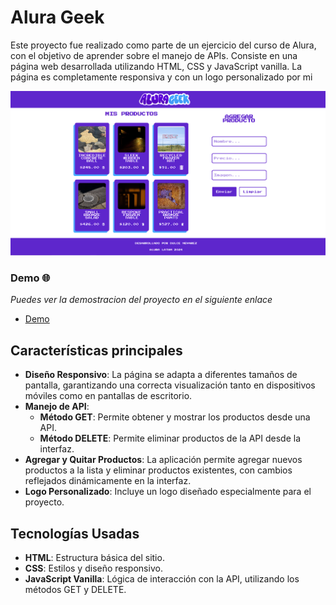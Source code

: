 # Alura Geek

Este proyecto fue realizado como parte de un ejercicio del curso de Alura, con el objetivo de aprender sobre el manejo de APIs.
Consiste en una página web desarrollada utilizando HTML, CSS y JavaScript vanilla. La página es completamente responsiva y con un logo personalizado por mi

<p style="text-align:center"><img src="/img/aluraGeek miniatura.png" alt="Miniatura de Alura Geek" /></p>

### Demo 🌐

_Puedes ver la demostracion del proyecto en el siguiente enlace_

-   [Demo](https://alura-geek-blush-eight.vercel.app/)

## Características principales

-   **Diseño Responsivo**: La página se adapta a diferentes tamaños de pantalla, garantizando una correcta visualización tanto en dispositivos móviles como en pantallas de escritorio.
-   **Manejo de API**:
    -   **Método GET**: Permite obtener y mostrar los productos desde una API.
    -   **Método DELETE**: Permite eliminar productos de la API desde la interfaz.
-   **Agregar y Quitar Productos**: La aplicación permite agregar nuevos productos a la lista y eliminar productos existentes, con cambios reflejados dinámicamente en la interfaz.
-   **Logo Personalizado**: Incluye un logo diseñado especialmente para el proyecto.

## Tecnologías Usadas

-   **HTML**: Estructura básica del sitio.
-   **CSS**: Estilos y diseño responsivo.
-   **JavaScript Vanilla**: Lógica de interacción con la API, utilizando los métodos GET y DELETE.
